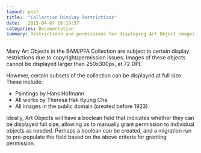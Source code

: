 ```yaml
---
layout: post
title:  "Collection Display Restrictions"
date:   2015-04-07 16:19:37
categories: Documentation
summary: Restrictions and permissions for displaying Art Object images
---
```


Many Art Objects in the BAM/PFA Collection are subject to certain display restrictions due to copyright/permission issues. Images of these objects cannot be displayed larger than 250x300px, at 72 DPI. 

However, certain subsets of the collection can be displayed at full size. These include:

* Paintings by Hans Hofmann
* All works by Theresa Hak Kyung Cha
* All images in the public domain (created before 1923)

Ideally, Art Objects will  have a boolean field that indicates whether they can be displayed full size, allowing us to manually grant permission to individual objects as needed. Perhaps a boolean can be created, and a migration run to pre-populate the field based on the above criteria for granting permission.
